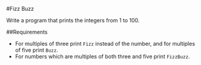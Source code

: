 #Fizz Buzz

Write a program that prints the integers from 1 to 100.

##Requirements
  - For multiples of three print `Fizz` instead of the number, and for multiples of five print `Buzz`. 
  - For numbers which are multiples of both three and five print `FizzBuzz`.
